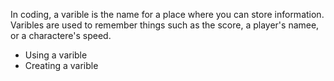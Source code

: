 In coding, a varible is the name for a place where you can store information. Varibles are used to remember things such as the score, a player's namee, or a charactere's speed.

- Using a varible
- Creating a varible
